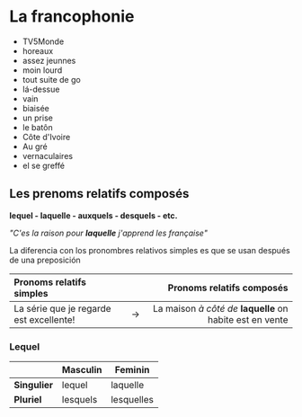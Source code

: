 # La francophonie

- TV5Monde
- horeaux
- assez jeunnes
- moin lourd
- tout suite de go
- lá-dessue
- vain
- biaisée
- un prise
- le batôn
- Côte d'Ivoire
- Au gré
- vernaculaires
- el se greffé

## Les prenoms relatifs composés

**lequel - laquelle - auxquels - desquels - etc.**

*"C'es la raison pour **laquelle** j'apprend les française"*

La diferencia con los pronombres relativos simples es que se usan después de una preposición

| Pronoms relatifs simples                |   |                                 Pronoms relatifs composés |
|:----------------------------------------|---|----------------------------------------------------------:|
| La série que je regarde est excellente! | → | La maison *à côté de* **laquelle** on habite est en vente |

### Lequel

|               | Masculin | Feminin    |
|---------------|----------|------------|
| **Singulier** | lequel   | laquelle   |
| **Pluriel**   | lesquels | lesquelles |
